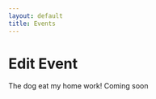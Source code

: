 ```yaml
---
layout: default
title: Events
---
```


<h1>Edit Event</h1>

<p>The dog eat my home work!
Coming soon</p>

